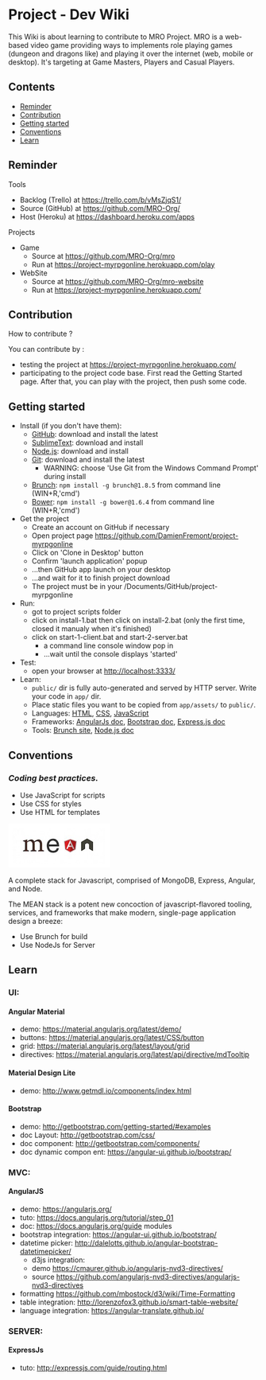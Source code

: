 Project - Dev Wiki
=============

This Wiki is about learning to contribute to MRO Project. MRO is a web-based video game providing ways to implements role playing games (dungeon and dragons like) and playing it over the internet (web, mobile or desktop). It's targeting at Game Masters, Players and Casual Players.



## Contents

* [Reminder](#reminder)
* [Contribution](#contribution)
* [Getting started](#getting-started)
* [Conventions](#conventions)
* [Learn](#learn)



## Reminder

Tools
* Backlog (Trello) at https://trello.com/b/vMsZjqS1/
* Source (GitHub) at https://github.com/MRO-Org/
* Host (Heroku) at https://dashboard.heroku.com/apps

Projects
* Game
    * Source at https://github.com/MRO-Org/mro
    * Run at https://project-myrpgonline.herokuapp.com/play
* WebSite 
    * Source at https://github.com/MRO-Org/mro-website
    * Run at https://project-myrpgonline.herokuapp.com/



## Contribution

How to contribute ?

You can contribute by :
* testing the project at https://project-myrpgonline.herokuapp.com/
* participating to the project code base. First read the Getting Started page. After that, you can play with the project, then push some code.



## Getting started

* Install (if you don't have them):
    * [GitHub](https://desktop.github.com): download and install the latest
    * [SublimeText](http://www.sublimetext.com): download and install
    * [Node.js](http://nodejs.org): download and install
    * [Git](https://git-scm.com/download/win): download and install the latest
        * WARNING: choose 'Use Git from the Windows Command Prompt' during install
    * [Brunch](http://brunch.io): `npm install -g brunch@1.8.5` from command line (WIN+R,'cmd')
    * [Bower](http://bower.io): `npm install -g bower@1.6.4` from command line (WIN+R,'cmd')
* Get the project
    * Create an account on GitHub if necessary
    * Open project page https://github.com/DamienFremont/project-myrpgonline
    * Click on 'Clone in Desktop' button
    * Confirm 'launch application' popup
    * ...then GitHub app launch on your desktop
    * ...and wait for it to finish project download
    * The project must be in your <user folder>/Documents/GitHub/project-myrpgonline
* Run:
    * got to project scripts folder
    * click on install-1.bat then click on install-2.bat (only the first time, closed it manualy when it's finished)
    * click on start-1-client.bat and start-2-server.bat
        * a command line console window pop in
        * ...wait until the console displays 'started'
* Test:
    * open your browser at [http://localhost:3333/](http://localhost:3333/)
* Learn:
    * `public/` dir is fully auto-generated and served by HTTP server.  Write your code in `app/` dir.
    * Place static files you want to be copied from `app/assets/` to `public/`.
    * Languages: [HTML](http://www.w3schools.com/html/), [CSS](http://www.w3schools.com/css/), [JavaScript](http://www.w3schools.com/js/)
    * Frameworks: [AngularJs doc](https://docs.angularjs.org/guide), [Bootstrap doc](http://getbootstrap.com/getting-started/#examples), [Express.js doc](http://expressjs.com/guide/routing.html)
    * Tools: [Brunch site](http://brunch.io), [Node.js doc](http://www.tutorialspoint.com/nodejs/)



## Conventions
### *Coding best practices.*

* Use JavaScript for scripts
* Use CSS for styles
* Use HTML for templates

![ScreenShot](resources/mean-logo.png)

A complete stack for Javascript, comprised of MongoDB, Express, Angular, and Node.

The MEAN stack is a potent new concoction of javascript-flavored tooling, services, and frameworks that make modern, single-page application design a breeze:

* Use Brunch for build
* Use NodeJs for Server

## Learn

### UI:

#### Angular Material
* demo: https://material.angularjs.org/latest/demo/
* buttons: https://material.angularjs.org/latest/CSS/button
* grid: https://material.angularjs.org/latest/layout/grid
* directives: https://material.angularjs.org/latest/api/directive/mdTooltip

#### Material Design Lite
* demo: http://www.getmdl.io/components/index.html

#### Bootstrap
* demo: http://getbootstrap.com/getting-started/#examples
* doc Layout: http://getbootstrap.com/css/
* doc component:  http://getbootstrap.com/components/
* doc dynamic compon ent: https://angular-ui.github.io/bootstrap/

### MVC:

#### AngularJS
* demo: https://angularjs.org/
* tuto: https://docs.angularjs.org/tutorial/step_01
* doc: https://docs.angularjs.org/guide
modules
* bootstrap integration: https://angular-ui.github.io/bootstrap/
* datetime picker: http://dalelotts.github.io/angular-bootstrap-datetimepicker/
    * d3js integration:
    * demo https://cmaurer.github.io/angularjs-nvd3-directives/
    * source https://github.com/angularjs-nvd3-directives/angularjs-nvd3-directives
* formatting https://github.com/mbostock/d3/wiki/Time-Formatting
* table integration: http://lorenzofox3.github.io/smart-table-website/
* language integration: https://angular-translate.github.io/

### SERVER:

#### ExpressJs
* tuto: http://expressjs.com/guide/routing.html
